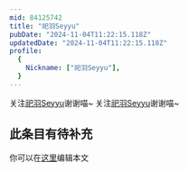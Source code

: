 ```yaml
---
mid: 84125742
title: "祀羽Seyyu"
pubDate: "2024-11-04T11:22:15.118Z"
updatedDate: "2024-11-04T11:22:15.118Z"
profile:
  {
    Nickname: ["祀羽Seyyu"],
  }
---
```


关注[祀羽Seyyu](https://space.bilibili.com/84125742)谢谢喵~ 关注[祀羽Seyyu](https://space.bilibili.com/84125742)谢谢喵~

## 此条目有待补充
你可以在[这里](https://github.com/Yuhanawa/VTuber.ICU/edit/master/src/content/v/祀羽Seyyu/index.md)编辑本文
